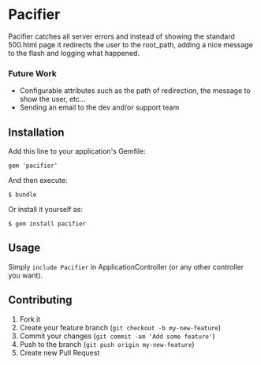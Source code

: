 # Pacifier

Pacifier catches all server errors and instead of showing the standard 500.html page it redirects the user to the root_path, adding a nice message to the flash and logging what happened.

### Future Work

* Configurable attributes such as the path of redirection, the message to show the user, etc...
* Sending an email to the dev and/or support team

## Installation

Add this line to your application's Gemfile:

    gem 'pacifier'

And then execute:

    $ bundle

Or install it yourself as:

    $ gem install pacifier

## Usage

Simply `include Pacifier` in ApplicationController (or any other controller you want).

## Contributing

1. Fork it
2. Create your feature branch (`git checkout -b my-new-feature`)
3. Commit your changes (`git commit -am 'Add some feature'`)
4. Push to the branch (`git push origin my-new-feature`)
5. Create new Pull Request
